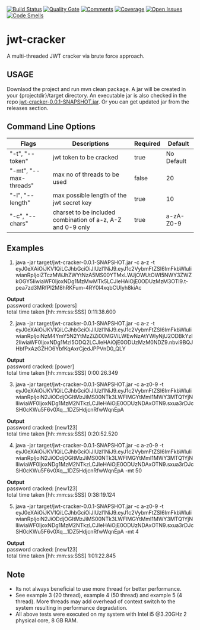 [![Build Status](https://travis-ci.org/hemantsonu20/jwt-cracker.svg?branch=master)](https://travis-ci.org/hemantsonu20/jwt-cracker)
[![Quality Gate](https://sonarcloud.io/api/project_badges/measure?project=com.github.hemantsonu20%3Ajwt-cracker&metric=alert_status)](https://sonarcloud.io/dashboard?id=com.github.hemantsonu20%3Ajwt-cracker)
[![Comments](https://sonarcloud.io/api/project_badges/measure?project=com.github.hemantsonu20%3Ajwt-cracker&metric=comment_lines_density)](https://sonarcloud.io/dashboard?id=com.github.hemantsonu20%3Ajwt-cracker)
[![Coverage](https://sonarcloud.io/api/project_badges/measure?project=com.github.hemantsonu20%3Ajwt-cracker&metric=coverage)](https://sonarcloud.io/dashboard?id=com.github.hemantsonu20%3Ajwt-cracker)
[![Open Issues](https://sonarcloud.io/api/project_badges/measure?project=com.github.hemantsonu20%3Ajwt-cracker&metric=open_issues)](https://sonarcloud.io/dashboard?id=com.github.hemantsonu20%3Ajwt-cracker)
[![Code Smells](https://sonarcloud.io/api/project_badges/measure?project=com.github.hemantsonu20%3Ajwt-cracker&metric=code_smells)](https://sonarcloud.io/dashboard?id=com.github.hemantsonu20%3Ajwt-cracker)

# jwt-cracker
A multi-threaded JWT cracker via brute force approach.

## USAGE
Downlaod the project and run mvn clean package. A jar will be created in your {projectdir}/target directory.
An executable jar is also checked in the repo [jwt-cracker-0.0.1-SNAPSHOT.jar](lib/).
Or you can get updated jar from the releases section.

## Command Line Options
| Flags                   | Descriptions                                                | Required | Default    |
| ---------------------   |-------------                                                | -----    | --------   |               
| "-t", "--token"         | jwt token to be cracked                                     | true     | No Default |
| "-mt", "--max-threads"  | max no of threads to be used                                | false    | 20         |
| "-l", "--length"        | max possible length of the jwt secret key                   | true     | 10         |
| "-c", "--chars"         | charset to be included combination of a-z, A-Z and 0-9 only | true     | a-zA-Z0-9  |

## Examples
1. java -jar target/jwt-cracker-0.0.1-SNAPSHOT.jar -c a-z -t eyJ0eXAiOiJKV1QiLCJhbGciOiJIUzI1NiJ9.eyJ1c2VybmFtZSI6ImFkbWluIiwianRpIjoiZTczMWJhZWYtNzA5MS00YTMxLWJjOWUtOWI5NWY3ZWZkOGY5IiwiaWF0IjoxNDg1MzMwMTk5LCJleHAiOjE0ODUzMzM3OTl9.t-pea7zd3MRfPI2M8hRKFum-4RY0l4xqbCUIyh8kiAc
 
 **Output**<br/>
 password cracked: [powers]<br/>
 total time taken [hh::mm:ss:SSS] 0:11:38.600
 
2. java -jar target/jwt-cracker-0.0.1-SNAPSHOT.jar -c a-z -t eyJ0eXAiOiJKV1QiLCJhbGciOiJIUzI1NiJ9.eyJ1c2VybmFtZSI6ImFkbWluIiwianRpIjoiNzM4YmY5N2YtMzZiZi00MGViLWEwNzAtYWIyNjU2ODBkYzI2IiwiaWF0IjoxNDg1MzI5ODQ2LCJleHAiOjE0ODUzMzM0NDZ9.nbvi9BQJHbfPxAzGZHO6YbfKqAxrCjedJPPVnD0_QLY
 
 **Output**<br/>
 password cracked: [power]<br/>
 total time taken [hh::mm:ss:SSS] 0:00:26.349
 
3. java -jar target/jwt-cracker-0.0.1-SNAPSHOT.jar -c a-z0-9 -t eyJ0eXAiOiJKV1QiLCJhbGciOiJIUzI1NiJ9.eyJ1c2VybmFtZSI6ImFkbWluIiwianRpIjoiN2JiODdjOGItMzJiMS00NTk3LWFlMGYtMmI1MWY3MTQ1YjNlIiwiaWF0IjoxNDg1MzM2NTkzLCJleHAiOjE0ODUzNDAxOTN9.sxua3rDJcSH0cKWu5F6v0Xq__1DZ5HdjcnRfwWqnEpA

 **Output**<br/>
 password cracked: [new123]<br/>
 total time taken [hh::mm:ss:SSS] 0:20:52.520
 
4. java -jar target/jwt-cracker-0.0.1-SNAPSHOT.jar -c a-z0-9 -t eyJ0eXAiOiJKV1QiLCJhbGciOiJIUzI1NiJ9.eyJ1c2VybmFtZSI6ImFkbWluIiwianRpIjoiN2JiODdjOGItMzJiMS00NTk3LWFlMGYtMmI1MWY3MTQ1YjNlIiwiaWF0IjoxNDg1MzM2NTkzLCJleHAiOjE0ODUzNDAxOTN9.sxua3rDJcSH0cKWu5F6v0Xq__1DZ5HdjcnRfwWqnEpA -mt 50

 **Output**<br/>
 password cracked: [new123]<br/>
 total time taken [hh::mm:ss:SSS] 0:38:19.124
 
5. java -jar target/jwt-cracker-0.0.1-SNAPSHOT.jar -c a-z0-9 -t eyJ0eXAiOiJKV1QiLCJhbGciOiJIUzI1NiJ9.eyJ1c2VybmFtZSI6ImFkbWluIiwianRpIjoiN2JiODdjOGItMzJiMS00NTk3LWFlMGYtMmI1MWY3MTQ1YjNlIiwiaWF0IjoxNDg1MzM2NTkzLCJleHAiOjE0ODUzNDAxOTN9.sxua3rDJcSH0cKWu5F6v0Xq__1DZ5HdjcnRfwWqnEpA -mt 4

 **Output**<br/>
 password cracked: [new123]<br/>
 total time taken [hh::mm:ss:SSS] 1:01:22.845
 
## Note
* Its not always beneficial to use more thread for better performance.
* See example 3 (20 thread), example 4 (50 thread) and example 5 (4 thread). More threads may add overhead of context switch to the system resulting in performance degradation.
* All above tests were executed on my system with Intel i5 @3.20GHz 2 physical core, 8 GB RAM.
